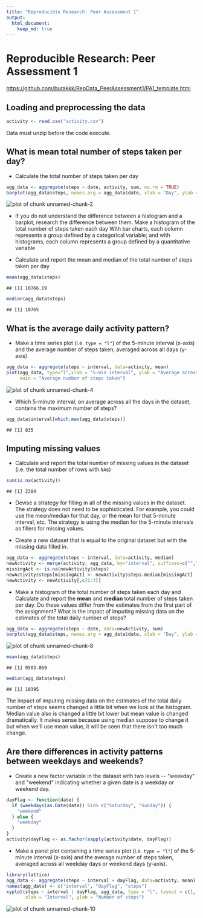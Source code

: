 ```yaml
---
title: "Reproducible Research: Peer Assessment 1"
output: 
  html_document:
    keep_md: true
---
```


Reproducible Research: Peer Assessment 1
========================================
https://github.com/burakkk/RepData_PeerAssessment1/PA1_template.html  

## Loading and preprocessing the data

```r
activity <- read.csv("activity.csv")
```
Data must unzip before the code execute.

## What is mean total number of steps taken per day?
- Calculate the total number of steps taken per day

```r
agg_data <- aggregate(steps ~ date, activity, sum, na.rm = TRUE)
barplot(agg_data$steps, names.arg = agg_data$date, xlab = "Day", ylab = "Steps")
```

![plot of chunk unnamed-chunk-2](figure/unnamed-chunk-2-1.png) 

- If you do not understand the difference between a histogram and a barplot, research the difference between them. Make a histogram of the total number of steps taken each day
With bar charts, each column represents a group defined by a categorical variable; and with histograms, each column represents a group defined by a quantitative variable

- Calculate and report the mean and median of the total number of steps taken per day

```r
mean(agg_data$steps)
```

```
## [1] 10766.19
```

```r
median(agg_data$steps)
```

```
## [1] 10765
```

## What is the average daily activity pattern?
- Make a time series plot (i.e. `type = "l"`) of the 5-minute
   interval (x-axis) and the average number of steps taken, averaged
   across all days (y-axis)

```r
agg_data <- aggregate(steps ~ interval, data=activity, mean)
plot(agg_data, type="l",xlab = "5-min interval", ylab = "Average across all days (Steps)", 
     main = "Average number of steps taken")
```

![plot of chunk unnamed-chunk-4](figure/unnamed-chunk-4-1.png) 

- Which 5-minute interval, on average across all the days in the dataset, contains the maximum number of steps?

```r
agg_data$interval[which.max(agg_data$steps)]
```

```
## [1] 835
```

## Imputing missing values
- Calculate and report the total number of missing values in the
   dataset (i.e. the total number of rows with `NA`s)

```r
sum(is.na(activity))
```

```
## [1] 2304
```
- Devise a strategy for filling in all of the missing values in the
   dataset. The strategy does not need to be sophisticated. For
   example, you could use the mean/median for that day, or the mean
   for that 5-minute interval, etc.
The strategy is using the median for the 5-minute intervals as fillers for missing values.


- Create a new dataset that is equal to the original dataset but with
   the missing data filled in.

```r
agg_data <- aggregate(steps ~ interval, data=activity, median)
newActivity <- merge(activity, agg_data, by="interval", suffixes=c("",".median"))
missingAct <- is.na(newActivity$steps)
newActivity$steps[missingAct] <- newActivity$steps.median[missingAct]
newActivity <- newActivity[,c(1:3)]
```
- Make a histogram of the total number of steps taken each day and
   Calculate and report the **mean** and **median** total number of
   steps taken per day. Do these values differ from the estimates from
   the first part of the assignment? What is the impact of imputing
   missing data on the estimates of the total daily number of steps?

```r
agg_data <- aggregate(steps ~ date, data=newActivity, sum)
barplot(agg_data$steps, names.arg = agg_data$date, xlab = "Day", ylab = "Steps")
```

![plot of chunk unnamed-chunk-8](figure/unnamed-chunk-8-1.png) 

```r
mean(agg_data$steps)
```

```
## [1] 9503.869
```

```r
median(agg_data$steps)
```

```
## [1] 10395
```
The impact of imputing missing data on the estimates of the total daily number of steps seems changed a little bit when we look at the histogram. Median value also is changed a little bit lower but mean value is changed dramatically. It makes sense because using median suppose to change it but when we'll use mean value, it will be seen that there isn't too much change. 

## Are there differences in activity patterns between weekdays and weekends?
- Create a new factor variable in the dataset with two levels --
   "weekday" and "weekend" indicating whether a given date is a
   weekday or weekend day.


```r
dayFlag <- function(date) {
  if (weekdays(as.Date(date)) %in% c("Saturday", "Sunday")) {
    "weekend"
  } else {
    "weekday"
  }
}
activity$dayFlag <- as.factor(sapply(activity$date, dayFlag))
```

- Make a panel plot containing a time series plot (i.e. `type = "l"`)
   of the 5-minute interval (x-axis) and the average number of steps
   taken, averaged across all weekday days or weekend days
   (y-axis).

```r
library(lattice)
agg_data <- aggregate(steps ~ interval + dayFlag, data=activity, mean)
names(agg_data) <- c("interval", "dayFlag", "steps")
xyplot(steps ~ interval | dayFlag, agg_data, type = "l", layout = c(1, 2), 
       xlab = "Interval", ylab = "Number of steps")
```

![plot of chunk unnamed-chunk-10](figure/unnamed-chunk-10-1.png) 
